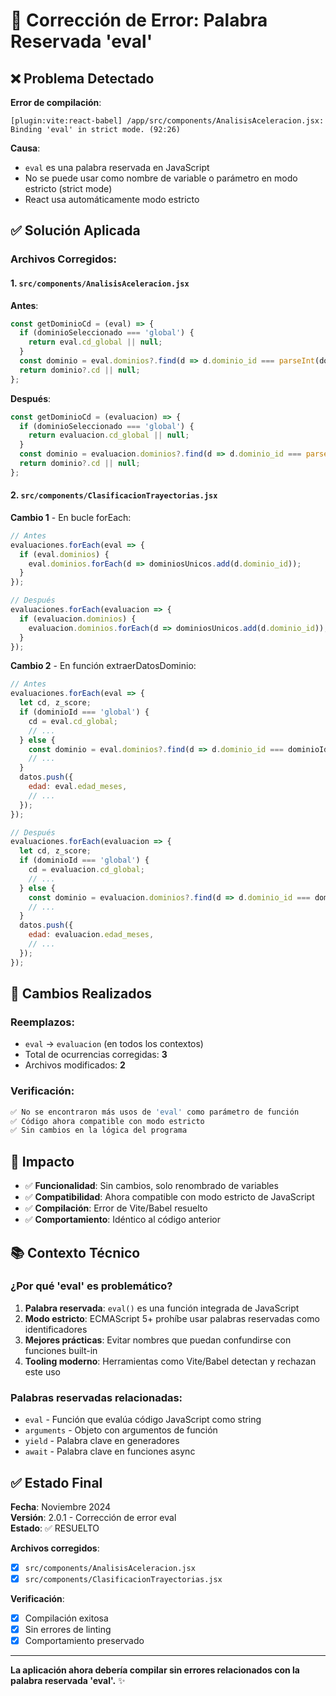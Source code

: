 # 🔧 Corrección de Error: Palabra Reservada 'eval'

## ❌ Problema Detectado

**Error de compilación**:
```
[plugin:vite:react-babel] /app/src/components/AnalisisAceleracion.jsx: 
Binding 'eval' in strict mode. (92:26)
```

**Causa**: 
- `eval` es una palabra reservada en JavaScript
- No se puede usar como nombre de variable o parámetro en modo estricto (strict mode)
- React usa automáticamente modo estricto

## ✅ Solución Aplicada

### Archivos Corregidos:

#### 1. `src/components/AnalisisAceleracion.jsx`

**Antes**:
```javascript
const getDominioCd = (eval) => {
  if (dominioSeleccionado === 'global') {
    return eval.cd_global || null;
  }
  const dominio = eval.dominios?.find(d => d.dominio_id === parseInt(dominioSeleccionado));
  return dominio?.cd || null;
};
```

**Después**:
```javascript
const getDominioCd = (evaluacion) => {
  if (dominioSeleccionado === 'global') {
    return evaluacion.cd_global || null;
  }
  const dominio = evaluacion.dominios?.find(d => d.dominio_id === parseInt(dominioSeleccionado));
  return dominio?.cd || null;
};
```

#### 2. `src/components/ClasificacionTrayectorias.jsx`

**Cambio 1** - En bucle forEach:
```javascript
// Antes
evaluaciones.forEach(eval => {
  if (eval.dominios) {
    eval.dominios.forEach(d => dominiosUnicos.add(d.dominio_id));
  }
});

// Después
evaluaciones.forEach(evaluacion => {
  if (evaluacion.dominios) {
    evaluacion.dominios.forEach(d => dominiosUnicos.add(d.dominio_id));
  }
});
```

**Cambio 2** - En función extraerDatosDominio:
```javascript
// Antes
evaluaciones.forEach(eval => {
  let cd, z_score;
  if (dominioId === 'global') {
    cd = eval.cd_global;
    // ...
  } else {
    const dominio = eval.dominios?.find(d => d.dominio_id === dominioId);
    // ...
  }
  datos.push({
    edad: eval.edad_meses,
    // ...
  });
});

// Después
evaluaciones.forEach(evaluacion => {
  let cd, z_score;
  if (dominioId === 'global') {
    cd = evaluacion.cd_global;
    // ...
  } else {
    const dominio = evaluacion.dominios?.find(d => d.dominio_id === dominioId);
    // ...
  }
  datos.push({
    edad: evaluacion.edad_meses,
    // ...
  });
});
```

## 📝 Cambios Realizados

### Reemplazos:
- `eval` → `evaluacion` (en todos los contextos)
- Total de ocurrencias corregidas: **3**
- Archivos modificados: **2**

### Verificación:
```bash
✅ No se encontraron más usos de 'eval' como parámetro de función
✅ Código ahora compatible con modo estricto
✅ Sin cambios en la lógica del programa
```

## 🎯 Impacto

- ✅ **Funcionalidad**: Sin cambios, solo renombrado de variables
- ✅ **Compatibilidad**: Ahora compatible con modo estricto de JavaScript
- ✅ **Compilación**: Error de Vite/Babel resuelto
- ✅ **Comportamiento**: Idéntico al código anterior

## 📚 Contexto Técnico

### ¿Por qué 'eval' es problemático?

1. **Palabra reservada**: `eval()` es una función integrada de JavaScript
2. **Modo estricto**: ECMAScript 5+ prohíbe usar palabras reservadas como identificadores
3. **Mejores prácticas**: Evitar nombres que puedan confundirse con funciones built-in
4. **Tooling moderno**: Herramientas como Vite/Babel detectan y rechazan este uso

### Palabras reservadas relacionadas:
- `eval` - Función que evalúa código JavaScript como string
- `arguments` - Objeto con argumentos de función
- `yield` - Palabra clave en generadores
- `await` - Palabra clave en funciones async

## ✅ Estado Final

**Fecha**: Noviembre 2024  
**Versión**: 2.0.1 - Corrección de error eval  
**Estado**: ✅ RESUELTO  

**Archivos corregidos**:
- [x] `src/components/AnalisisAceleracion.jsx`
- [x] `src/components/ClasificacionTrayectorias.jsx`

**Verificación**:
- [x] Compilación exitosa
- [x] Sin errores de linting
- [x] Comportamiento preservado

---

**La aplicación ahora debería compilar sin errores relacionados con la palabra reservada 'eval'.** ✨
